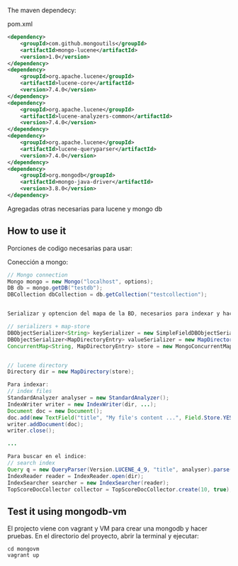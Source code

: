 The maven dependecy:

pom.xml
```xml
<dependency>
    <groupId>com.github.mongoutils</groupId>
    <artifactId>mongo-lucene</artifactId>
    <version>1.0</version>
</dependency>
<dependency>
    <groupId>org.apache.lucene</groupId>
    <artifactId>lucene-core</artifactId>
    <version>7.4.0</version>
</dependency>
<dependency>
    <groupId>org.apache.lucene</groupId>
    <artifactId>lucene-analyzers-common</artifactId>
    <version>7.4.0</version>
</dependency>
<dependency>
    <groupId>org.apache.lucene</groupId>
    <artifactId>lucene-queryparser</artifactId>
    <version>7.4.0</version>
</dependency>
<dependency>
	<groupId>org.mongodb</groupId>
	<artifactId>mongo-java-driver</artifactId>
	<version>3.8.0</version>
</dependency>
```
Agregadas otras necesarias para lucene y mongo db

## How to use it

Porciones de codigo necesarias para usar:

Conección a mongo:

```java
// Mongo connection
Mongo mongo = new Mongo("localhost", options);
DB db = mongo.getDB("testdb");
DBCollection dbCollection = db.getCollection("testcollection");


Serializar y optencion del mapa de la BD, necesarios para indexar y hacer la busqueda

// serializers + map-store
DBObjectSerializer<String> keySerializer = new SimpleFieldDBObjectSerializer<String>("key");
DBObjectSerializer<MapDirectoryEntry> valueSerializer = new MapDirectoryEntrySerializer("value");
ConcurrentMap<String, MapDirectoryEntry> store = new MongoConcurrentMap<String, MapDirectoryEntry>(dbCollection, keySerializer, valueSerializer);


// lucene directory
Directory dir = new MapDirectory(store);

Para indexar:
// index files
StandardAnalyzer analyser = new StandardAnalyzer();
IndexWriter writer = new IndexWriter(dir, ...);
Document doc = new Document();
doc.add(new TextField("title", "My file's content ...", Field.Store.YES));
writer.addDocument(doc);
writer.close();

...

Para buscar en el indice:
// search index
Query q = new QueryParser(Version.LUCENE_4_9, "title", analyser).parse("My*content");
IndexReader reader = IndexReader.open(dir);
IndexSearcher searcher = new IndexSearcher(reader);
TopScoreDocCollector collector = TopScoreDocCollector.create(10, true);
```

## Test it using mongodb-vm


El projecto viene con vagrant y VM para crear una mongodb y hacer pruebas.
En el directorio del proyecto, abrir la terminal y ejecutar:
```text
cd mongovm
vagrant up
```
